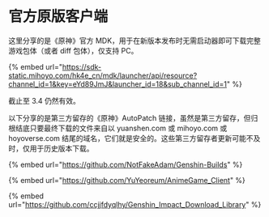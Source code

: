 # 官方原版客户端

这里分享的是《原神》官方 MDK，用于在新版本发布时无需启动器即可下载完整游戏包体（或者 diff 包体），仅支持 PC。

{% embed url="https://sdk-static.mihoyo.com/hk4e_cn/mdk/launcher/api/resource?channel_id=1&key=eYd89JmJ&launcher_id=18&sub_channel_id=1" %}

截止至 3.4 仍然有效。

以下分享的是第三方留存的《原神》AutoPatch 链接，虽然是第三方留存，但归根结底只要最终下载的文件来自以 yuanshen.com 或 mihoyo.com 或 hoyoverse.com 结尾的域名，它们就是安全的。这些第三方留存者更新可能不及时，仅用于历史版本下载。

{% embed url="https://github.com/NotFakeAdam/Genshin-Builds" %}

{% embed url="https://github.com/YuYeoreum/AnimeGame_Client" %}

{% embed url="https://github.com/ccjjfdyqlhy/Genshin_Impact_Download_Library" %}

